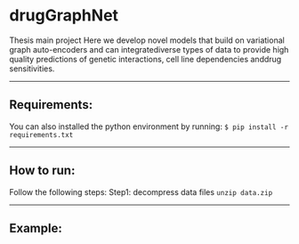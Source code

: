 # drugGraphNet
Thesis main project 
Here we develop novel models that build on variational graph auto-encoders and can integratediverse types of data to provide high quality predictions of genetic interactions, cell line dependencies anddrug sensitivities.

<!-- ## Table of contents
* [General info](#general-info)
* [Technologies](#technologies)
* [Setup](#setup) -->
___
## Requirements:

You can also installed the python environment by running:
   `$ pip install -r requirements.txt`

___
 ## How to run:
 Follow the following steps:
 Step1: decompress data files
 `unzip data.zip`
___
 ## Example:
 
 
